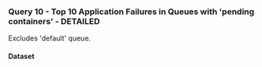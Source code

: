 ### Query 10 - Top 10 Application Failures in Queues with 'pending containers' - DETAILED

Excludes 'default' queue.

#### Dataset
